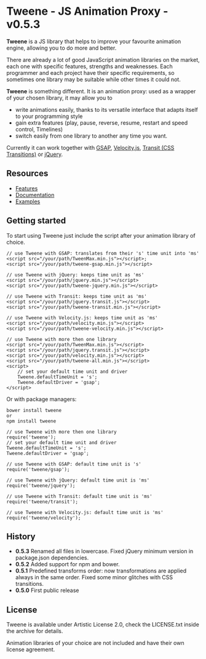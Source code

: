 # Tweene - JS Animation Proxy - v0.5.3

__Tweene__ is a JS library that helps to improve your favourite animation engine, allowing you to do more and better.

There are already a lot of good JavaScript animation libraries on the market, each one with specific features, strengths and weaknesses. 
Each programmer and each project have their specific requirements, so sometimes one library may be suitable while other times it could not. 

__Tweene__ is something different. It is an animation proxy: used as a wrapper of your chosen library, it may allow you to

- write animations easily, thanks to its versatile interface that adapts itself to your programming style
- gain extra features (play, pause, reverse, resume, restart and speed control, Timelines) 
- switch easily from one library to another any time you want. 

Currently it can work together with [GSAP](http://www.greensock.com/gsap-js/), [Velocity.js](http://julian.com/research/velocity/), 
[Transit (CSS Transitions)](http://ricostacruz.com/jquery.transit/) or [jQuery](http://jquery.com).

## Resources
- [Features](http://tweene.com/#features)
- [Documentation](http://tweene.com/docs)
- [Examples](http://tweene.com/#examples)

## Getting started
To start using Tweene just include the script after your animation library of choice.

	// use Tweene with GSAP: translates from their 's' time unit into 'ms'
	<script src="/your/path/TweenMax.min.js"></script>;
	<script src="/your/path/tweene-gsap.min.js"></script>

	// use Tweene with jQuery: keeps time unit as 'ms'
	<script src="/your/path/jquery.min.js"></script>
	<script src="/your/path/tweene-jquery.min.js"></script>

	// use Tweene with Transit: keeps time unit as 'ms'
	<script src="/your/path/jquery.transit.js"></script>
	<script src="/your/path/tweene-transit.min.js"></script>

	// use Tweene with Velocity.js: keeps time unit as 'ms'
	<script src="/your/path/velocity.min.js"></script>
	<script src="/your/path/tweene-velocity.min.js"></script>

	// use Tweene with more then one library
	<script src="/your/path/TweenMax.min.js"></script>
	<script src="/your/path/jquery.transit.js"></script>
	<script src="/your/path/velocity.min.js"></script>
	<script src="/your/path/tweene-all.min.js"></script>
	<script>
		// set your default time unit and driver
		Tweene.defaultTimeUnit = 's';
		Tweene.defaultDriver = 'gsap';
	</script>

Or with package managers:

    bower install tweene
    or
    npm install tweene

	// use Tweene with more then one library
	require('tweene');	
	// set your default time unit and driver
	Tweene.defaultTimeUnit = 's';
	Tweene.defaultDriver = 'gsap';
	
	// use Tweene with GSAP: default time unit is 's'
	require('tweene/gsap');

	// use Tweene with jQuery: default time unit is 'ms'
	require('tweene/jquery');

	// use Tweene with Transit: default time unit is 'ms'
	require('tweene/transit');

	// use Tweene with Velocity.js: default time unit is 'ms'
	require('tweene/velocity');

## History
- __0.5.3__ Renamed all files in lowercase. Fixed jQuery minimum version in package.json dependencies.
- __0.5.2__ Added support for npm and bower.
- __0.5.1__ Predefined transforms order: now transformations are applied always in the same order. Fixed some minor glitches with CSS transitions.
- __0.5.0__ First public release

## License

Tweene is available under Artistic License 2.0, check the LICENSE.txt inside the archive for details.

Animation libraries of your choice are not included and have their own license agreement. 
